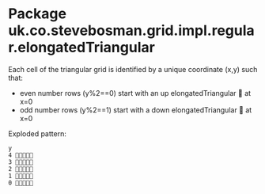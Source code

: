 # Package uk.co.stevebosman.grid.impl.regular.elongatedTriangular

Each cell of the triangular grid is identified by a unique coordinate (x,y) such that:

* even number rows (y%2==0) start with an up elongatedTriangular 🔺 at x=0
* odd number rows (y%2==1) start with a down elongatedTriangular 🔻 at x=0

Exploded pattern:

```
y  
4 🔺🔻🔺🔻🔺  
3 🔻🔺🔻🔺🔻  
2 🔺🔻🔺🔻🔺  
1 🔻🔺🔻🔺🔻  
0 🔺🔻🔺🔻🔺  
```
